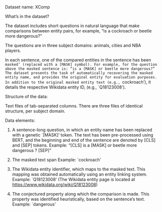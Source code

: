 Dataset name: XComp


What’s in the dataset?


The dataset includes short questions in natural language that make comparisons between entity pairs, for example, “is a cockroach or beetle more dangerous?” 

The questions are in three subject domains: animals, cities and NBA players. 

In each sentence, one of the compared entities in the sentence has been `masked’ (replaced with a [MASK] symbol). For example, for the question above the masked sentence is: “is a [MASK] or beetle more dangerous?”
The dataset presents the task of automatically recovering the masked entity name, and provides the original entity for evaluation purposes. In addition to the original masked entity text (e.g., `cockroach’), it details the respective Wikidata entity ID, (e.g., `Q18123008’).



Structure of the data:

Text files of tab-separated columns. There are three files of identical structure, per subject domain.

Data elements:

1. A sentence-long question, in which an entity name has been replaced with a genetic `[MASK]’ token. The text has been pre-processed using BERT, and the beginning and end of the sentence are denoted by [CLS] and [SEP] tokens.
Example: “[CLS] is a [MASK] or beetle more dangerous ? [SEP]”


2. The masked text span
Example: `cockroach’ 


3. The Wikidata entity identifier, which maps to the masked text. This mapping was obtained automatically using an entity linking system. 
Example: `Q18123008’ (The Wikidata entity page is located at https://www.wikidata.org/wiki/Q18123008)

4. The conjectured property along which the comparison is made. This property was identified heuristically, based on the sentence’s text.
Example: `dangerous’



